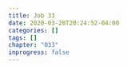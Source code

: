 ```yaml
---
title: Job 33
date: 2020-03-28T20:24:52-04:00
categories: []
tags: []
chapter: "033"
inprogress: false
---
```


